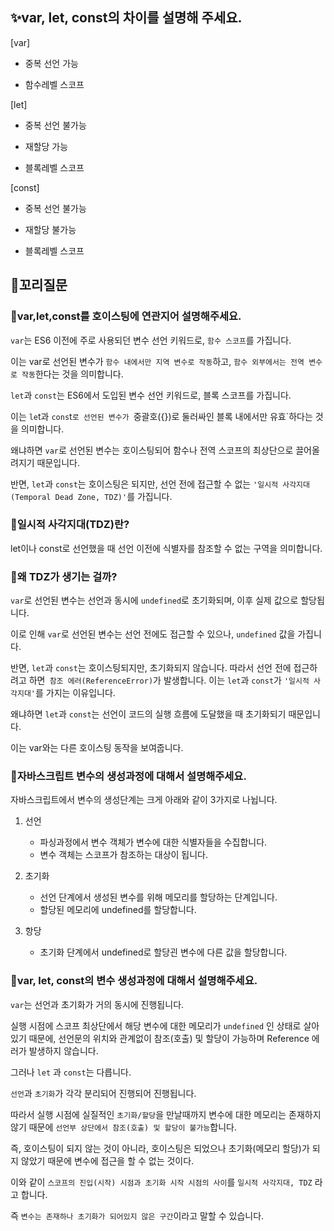 ## ✨var, let, const의 차이를 설명해 주세요.

[var]

- 중복 선언 가능

- 함수레벨 스코프

[let]

- 중복 선언 불가능

- 재할당 가능

- 블록레벨 스코프

[const]

- 중복 선언 불가능

- 재할당 불가능

- 블록레벨 스코프

## 🔁꼬리질문

### 🤔var,let,const를 호이스팅에 연관지어 설명해주세요.

`var`는 ES6 이전에 주로 사용되던 변수 선언 키워드로, `함수 스코프`를 가집니다.

이는 var로 선언된 변수가 `함수 내에서만 지역 변수로 작동`하고, `함수 외부에서는 전역 변수로 작동`한다는 것을 의미합니다.

`let`과 `const`는 ES6에서 도입된 변수 선언 키워드로, 블록 스코프를 가집니다.

이는 `le`t과 `cons`t`로 선언된 변수가 `중괄호({})로 둘러싸인 블록 내에서만 유효`하다는 것을 의미합니다.

왜냐하면 `var`로 선언된 변수는 호이스팅되어 함수나 전역 스코프의 최상단으로 끌어올려지기 때문입니다.

반면, `let`과 `const`는 호이스팅은 되지만, 선언 전에 접근할 수 없는 `'일시적 사각지대(Temporal Dead Zone, TDZ)'`를 가집니다.

### 🤔일시적 사각지대(TDZ)란?

let이나 const로 선언했을 때 선언 이전에 식별자를 참조할 수 없는 구역을 의미합니다.

### 🤔왜 TDZ가 생기는 걸까?

`var`로 선언된 변수는 선언과 동시에 `undefined`로 초기화되며, 이후 실제 값으로 할당됩니다.

이로 인해 `var`로 선언된 변수는 선언 전에도 접근할 수 있으나, `undefined` 값을 가집니다.

반면, `let`과 `const`는 호이스팅되지만, 초기화되지 않습니다. 따라서 선언 전에 접근하려고 하면` 참조 에러(ReferenceError)`가 발생합니다. 이는 `let`과 `const`가 `'일시적 사각지대'`를 가지는 이유입니다.

왜냐하면 `let`과 `const`는 선언이 코드의 실행 흐름에 도달했을 때 초기화되기 때문입니다.

이는 var와는 다른 호이스팅 동작을 보여줍니다.

### 🤔자바스크립트 변수의 생성과정에 대해서 설명해주세요.

자바스크립트에서 변수의 생성단계는 크게 아래와 같이 3가지로 나뉩니다.

1. 선언

   - 파싱과정에서 변수 객체가 변수에 대한 식별자들을 수집합니다.
   - 변수 객체는 스코프가 참조하는 대상이 됩니다.

2. 초기화

   - 선언 단계에서 생성된 변수를 위해 메모리를 할당하는 단계입니다.
   - 할당된 메모리에 undefined를 할당합니다.

3. 항당

   - 초기화 단계에서 undefined로 할당괸 변수에 다른 값을 할당합니다.

### 🤔var, let, const의 변수 생성과정에 대해서 설명해주세요.

`var`는 선언과 초기화가 거의 동시에 진행됩니다.

실행 시점에 스코프 최상단에서 해당 변수에 대한 메모리가 `undefined` 인 상태로 살아 있기 때문에, 선언문의 위치와 관계없이 참조(호출) 및 할당이 가능하며 Reference 에러가 발생하지 않습니다.

그러나 `let` 과 `const`는 다릅니다.

`선언`과 `초기화`가 각각 분리되어 진행되어 진행됩니다.

따라서 실행 시점에 실질적인 `초기화/할당`을 만날때까지 변수에 대한 메모리는 존재하지 않기 때문에 `선언부 상단에서 참조(호출) 및 할당이 불가능`합니다.

즉, 호이스팅이 되지 않는 것이 아니라, 호이스팅은 되었으나 초기화(메모리 할당)가 되지 않았기 때문에 변수에 접근을 할 수 없는 것이다.

이와 같이 `스코프의 진입(시작) 시점과 초기화 시작 시점의 사이`를 `일시적 사각지대, TDZ` 라고 합니다.

즉 `변수는 존재하나 초기화가 되어있지 않은 구간`이라고 말할 수 있습니다.
